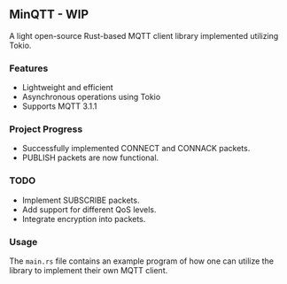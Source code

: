 
## MinQTT - WIP

A light open-source Rust-based MQTT client library implemented utilizing Tokio.

### Features

- Lightweight and efficient
- Asynchronous operations using Tokio
- Supports MQTT 3.1.1

### Project Progress
- Successfully implemented CONNECT and CONNACK packets.
- PUBLISH packets are now functional.

### TODO
- Implement SUBSCRIBE packets.
- Add support for different QoS levels.
- Integrate encryption into packets.

### Usage
The `main.rs` file contains an example program of how one can utilize the library to implement their own MQTT client.

